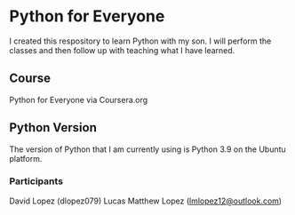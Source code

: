 # Python for Everyone
I created this respository to learn Python with my son.  I will perform the classes and then follow up with teaching what I have learned. 

## Course
Python for Everyone via Coursera.org

## Python Version
The version of Python that I am currently using is Python 3.9 on the Ubuntu platform.

### Participants
David Lopez (dlopez079)
Lucas Matthew Lopez (lmlopez12@outlook.com)